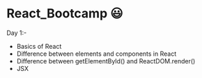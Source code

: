 # React_Bootcamp :smiley:

Day 1:-

* Basics of React
* Difference between elements and components in React
* Difference between getElementById() and ReactDOM.render()
* JSX
